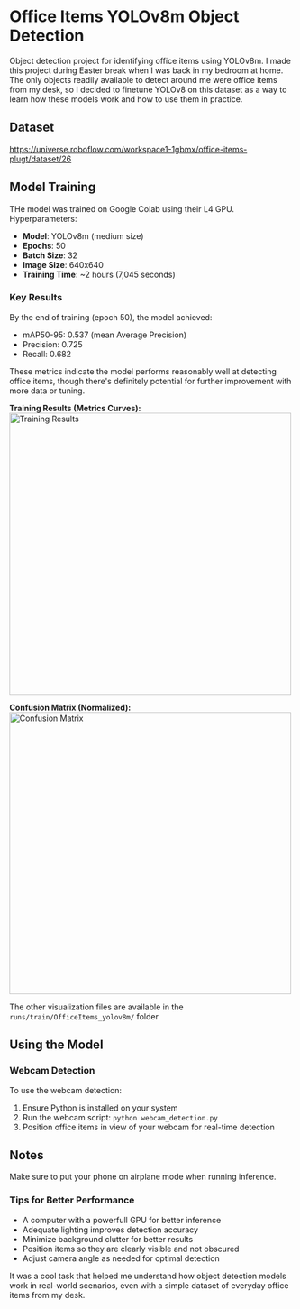 # Office Items YOLOv8m Object Detection

Object detection project for identifying office items using YOLOv8m. I made this project during Easter break when I was back in my bedroom at home. The only objects readily available to detect around me were office items from my desk, so I decided to finetune YOLOv8 on this dataset as a way to learn how these models work and how to use them in practice.

## Dataset

https://universe.roboflow.com/workspace1-1gbmx/office-items-plugt/dataset/26

## Model Training

THe model was trained on Google Colab using their L4 GPU. Hyperparameters:

- **Model**: YOLOv8m (medium size)
- **Epochs**: 50
- **Batch Size**: 32
- **Image Size**: 640x640
- **Training Time**: ~2 hours (7,045 seconds)

### Key Results

By the end of training (epoch 50), the model achieved:
- mAP50-95: 0.537 (mean Average Precision)
- Precision: 0.725
- Recall: 0.682

These metrics indicate the model performs reasonably well at detecting office items, though there's definitely potential for further improvement with more data or tuning.

**Training Results (Metrics Curves):**
<img src="./runs/train/OfficeItems_yolov8m/results.png" alt="Training Results" width="500"/>

**Confusion Matrix (Normalized):**
<img src="./runs/train/OfficeItems_yolov8m/confusion_matrix_normalized.png" alt="Confusion Matrix" width="500"/>

The other visualization files are available in the `runs/train/OfficeItems_yolov8m/` folder


## Using the Model

### Webcam Detection

To use the webcam detection:
1. Ensure Python is installed on your system
2. Run the webcam script: `python webcam_detection.py`
3. Position office items in view of your webcam for real-time detection

## Notes

Make sure to put your phone on airplane mode when running inference.

### Tips for Better Performance

- A computer with a powerfull GPU for better inference 
- Adequate lighting improves detection accuracy
- Minimize background clutter for better results
- Position items so they are clearly visible and not obscured
- Adjust camera angle as needed for optimal detection




It was a cool task that helped me understand how object detection models work in real-world scenarios, even with a simple dataset of everyday office items from my desk. 

